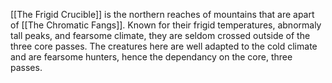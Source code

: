 [[The Frigid Crucible]] is the northern reaches of mountains that are apart of [[The Chromatic Fangs]]. Known for their frigid temperatures, abnormaly tall peaks, and fearsome climate, they are seldom crossed outside of the three core passes. The creatures here are well adapted to the cold climate and are fearsome hunters, hence the dependancy on the core, three passes. 